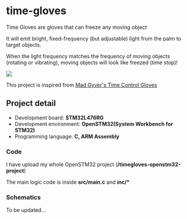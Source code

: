 # time-gloves
Time Gloves are gloves that can freeze any moving object

It will emit bright, fixed-frequency (but adjustable) light from the palm to target objects.

When the light frequency matches the frequency of moving objects (rotating or vibrating), moving objects will look like freezed (time stop)!

![](https://imgur.com/JkbayJS.png)

This project is inspired from [Mad Gyver's Time Control Gloves](http://www.instructables.com/id/DIY-Time-Control-Machine/)

## Project detail

- Development board: **STM32L476RG**
- Development environment: **OpenSTM32(System Workbench for STM32)**
- Programming language: **C, ARM Assembly**

### Code

I have upload my whole OpenSTM32 project (**/timegloves-openstm32-project**)

The main logic code is inside **src/main.c** and **inc/\***

### Schematics

To be updated...

